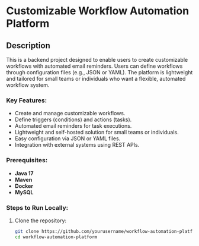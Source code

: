 # Customizable Workflow Automation Platform

## Description
This is a backend project designed to enable users to create customizable workflows with automated email reminders. Users can define workflows through configuration files (e.g., JSON or YAML). The platform is lightweight and tailored for small teams or individuals who want a flexible, automated workflow system.

### Key Features:
- Create and manage customizable workflows.
- Define triggers (conditions) and actions (tasks).
- Automated email reminders for task executions.
- Lightweight and self-hosted solution for small teams or individuals.
- Easy configuration via JSON or YAML files.
- Integration with external systems using REST APIs.

### Prerequisites:
- **Java 17** 
- **Maven** 
- **Docker** 
- **MySQL** 

### Steps to Run Locally:
1. Clone the repository:
   ```bash
   git clone https://github.com/yourusername/workflow-automation-platform.git
   cd workflow-automation-platform
